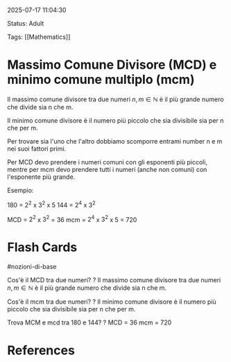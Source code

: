 2025-07-17 11:04:30

Status: Adult

Tags: [[Mathematics]]

# Massimo Comune Divisore (MCD) e minimo comune multiplo (mcm)

Il massimo comune divisore tra due numeri $n, m \in \mathbb{N}$ è il più grande numero che divide sia n che m. 

Il minimo comune divisore è il numero più piccolo che sia divisibile sia per n che per m. 

Per trovare sia l'uno che l'altro dobbiamo scomporre entrami number n e m nei suoi fattori primi. 

Per MCD devo prendere i numeri comuni con gli esponenti più piccoli, mentre per mcm devo prendere tutti i numeri (anche non comuni) con l'esponente più grande. 

Esempio:

180 = $2^2$ x $3^2$ x 5
144 = $2^4$ x $3^2$ 

MCD = $2^2$ x $3^2$ = 36
mcm = $2^4$ x $3^2$ x 5 = 720

# Flash Cards
#nozioni-di-base 

Cos'è il MCD tra due numeri?
?
Il massimo comune divisore tra due numeri $n, m \in \mathbb{N}$ è il più grande numero che divide sia n che m.
<!--SR:!2025-07-22,3,250--> 

Cos'è il mcm tra due numeri?
?
Il minimo comune divisore è il numero più piccolo che sia divisibile sia per n che per m.
<!--SR:!2025-07-23,4,272--> 

Trova MCM e mcd tra 180 e 144?
?
MCD = 36
mcm = 720
<!--SR:!2025-07-23,4,270-->

# References